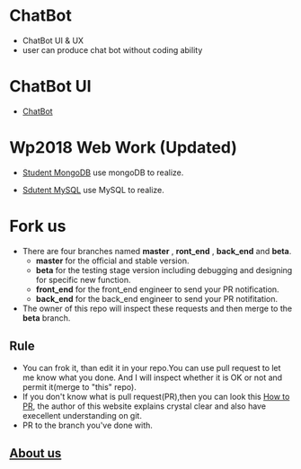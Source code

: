 # ChatBot
- ChatBot UI & UX
- user can produce chat bot without coding ability

# ChatBot UI 
- [ChatBot](http://luffy.ee.ncku.edu.tw:11022/index.html)

# Wp2018 Web Work (Updated)
- [Student MongoDB](http://luffy.ee.ncku.edu.tw:12222/students.html) use mongoDB to realize.

- [Sdutent MySQL](https://luffy.ee.ncku.edu.tw/~MathematiKai/sqltest/?fbclid=IwAR086SgRgfC7cBU7JVxc5v4jC3YdGmzhKt6PAR-t1UUCgEgox08RKG7C32g) use MySQL to realize.

# Fork us
- There are four branches named **master** , **ront_end** , **back_end** and **beta**.
  - **master** for the official and stable version.
  - **beta** for the testing stage version including debugging and designing for specific new function.
  - **front_end** for the front_end engineer to send your PR notification.
  - **back_end** for the back_end engineer to send your PR notifitation.
- The owner of this repo will inspect these requests and then merge to the **beta** branch. 
## Rule
- You can frok it, than edit it in your repo.You can use pull request to let me know what you done. And I will inspect whether it is OK or not and permit it(merge to "this" repo).
- If you don't know what is pull request(PR),then you can look this [How to PR](https://gitbook.tw/chapters/github/pull-request.html), the author of this website explains crystal clear and also have execellent understanding on git.
- PR to the branch you've done with.
## [About us](http://luffy.ee.ncku.edu.tw:11022/aboutUs.html)

